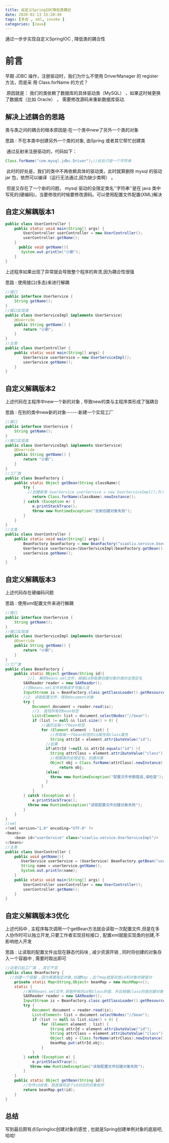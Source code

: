 ```yaml
---
title: 自定义SpringIOC降低类耦合
date: 2020-02-13 15:20:49
tags: [多态 , xml, invoke ]
categories: [Java]
---
```


通过一步步实现自定义SpringIOC , 降低类的耦合性 

<!--more-->

# 前言

早期 JDBC 操作，注册驱动时，我们为什么不使用 DriverManager 的 register 方法，而是采
用 Class.forName 的方式？

​	原因就是： 我们的类依赖了数据库的具体驱动类（MySQL） ，如果这时候更换了数据库（比如 Oracle） ，
需要修改源码来重新数据库驱动.

## 解决上述耦合的思路

类与类之间的耦合的根本原因是:在一个类中new了另外一个类的对象

思路 : 不在本类中创建另外一个类的对象, 由Spring 或者其它帮忙创建类

​	通过反射来注册驱动的，代码如下：

```java 
Class.forName("com.mysql.jdbc.Driver");//此处只是一个字符串
```

​	此时的好处是，我们的类中不再依赖具体的驱动类，此时就算删除 mysql 的驱动 jar 包，依然可以编译（运行无法通过,因为缺少类啊） 。 

​	但是又存在了一个新的问题， mysql 驱动的全限定类名''字符串''是在 java 类中写死的(硬编码)，当要修改的时候要修改源码。可以使用配置文件配置(XML)解决

##  自定义解耦版本1

```java
public class UserController {
    public static void main(String[] args) {
        UserController userController = new UserController();
        userController.getName();
    }
      public void getName(){
       System.out.println("小劉");
    }
}
```

上述程序如果出现了异常就会导致整个程序的奔溃,因为耦合性很强

思路 : 使用接口(多态)来进行解耦

```java
//接口
public interface UserService {
    String getName();
}
//接口实现类
public class UserServiceImpl implements UserService{
    @Override
    public String getName() {
        return "小劉";
    }
}
//主类
public class UserController {
    public static void main(String[] args) {
        UserService userService = new UserServiceImpl();
        userService.getName();
    }
}
```

## 自定义解耦版本2

上述代码在主程序中new一个新的对象 , 导致new的类与主程序类形成了强耦合

思路 : 在别的类中new新的对象------新建一个实现工厂

```java
//接口
public interface UserService {
    String getName();
}
//接口实现类
public class UserServiceImpl implements UserService{
    @Override
    public String getName() {
        return "小劉";
    }
}
//工厂类
public class BeanFactory {
    public static Object getBean(String className){
        try {
          //创建新类 UserService userService = new UserServiceImpl();为了能复用使用反射
            return Class.forName(className).newInstance();
        } catch (Exception e) {
            e.printStackTrace();
            throw new RuntimeException("反射创建对象失败");
        }
    }
}
//主类
public class UserController {
    public static void main(String[] args) {
        BeanFactory beanFactory = new BeanFactory("xiaoliu.service.UserServiceImpl");
        UserService userService=(UserServiceImpl)beanFactory.getBean();
      	userService.getName();
    }
}
```

## 自定义解耦版本3

上述代码存在硬编码问题 

思路 : 使用xml配置文件来进行解耦

```java
//接口
public interface UserService {
    String getName();
}
//接口实现类
public class UserServiceImpl implements UserService{
    @Override
    public String getName() {
        return "小劉";
    }
}
//工厂类
public class BeanFactory {
    public static Object getBean(String id){
          //1. 解析beans.xml文件，根据id获取要创建对象的类的全限定名
        SAXReader reader = new SAXReader();
        //将beans.xml文件转换成字节输入流
        InputStream is = BeanFactory.class.getClassLoader().getResourceAsStream("beans.xml");
        //2. 读取配置文件，得到document对象
        try {
            Document document = reader.read(is);
            //3. 查找所有的bean标签
            List<Element> list = document.selectNodes("//bean");
            if (list != null && list.size() > 0) {
                //遍历出每一个bean标签
                for (Element element : list) {
                    //获取每一个bean标签的id属性和class属性
                    String attrId = element.attributeValue("id");
                  //如果
                  if(attrId !=null && attrId.equals("id") ){
                    String attrClass = element.attributeValue("class");
                    //根据类的全限定名，创建对象
                    Object obj = Class.forName(attrClass).newInstance();
                        return obj;
                  }else{
                    throw new RuntimeException("配置文件参数错误,请检查");
                  }
                }
            }
        } catch (Exception e) {
            e.printStackTrace();
          throw new RuntimeException("读取配置文件创建对象失败");
        }
    }
}
//xml
<?xml version="1.0" encoding="UTF-8" ?>
<beans>
    <bean id="userService" class="xiaoliu.service.UserServiceImpl"/>
</beans>
//主类
public class UserController {
    public void getName(){
       UserService userService = (UserService) BeanFactory.getBean("userService");//创建UserServiceImpl类的对象(与实现类解耦)
       String name = userService.getName();
       System.out.println(name);
    }
    public static void main(String[] args) {
        UserController userController = new UserController();
        userController.getName();
    }
}
```

## 自定义解耦版本3优化

上述代码中 , 主程序每次调用一个getBean方法就会读取一次配置文件,但是在多人协作时可以独立开发,只要工作者实现目标接口 , 配置xml就能实现类的创建,不影响他人开发

思路 : 让读取的配置文件出现在静态代码块 , 减少资源开销 , 同时将创建的对象存入一个容器中 , 需要时取出即可

```java
//这里只贴工厂类 , 其它不变
public class BeanFactory {
  //创建一个容器 ,因为需要指定对象,创建Map ,这个map就是存放id和对象的键值对
    private static Map<String,Object> beanMap = new HashMap<>();
    static {
        //解析beans.xml文件,获取所有的id和class的值，并且根据class的值创建对象，然后将id作为key，对象作为value存储到beanMap中
        SAXReader reader = new SAXReader();
        InputStream is = BeanFactory.class.getClassLoader().getResourceAsStream("beans.xml");
        try {
            Document document = reader.read(is);
            List<Element> list = document.selectNodes("//bean");
            if (list != null && list.size() > 0) {
                for (Element element : list) {
                    String attrId = element.attributeValue("id");
                    String attrClass = element.attributeValue("class");
                    Object obj = Class.forName(attrClass).newInstance();
                    beanMap.put(attrId,obj);
                }
            }
        } catch (Exception e) {
            e.printStackTrace();
           throw new RuntimeException("读取配置文件创建对象失败");
        }
    }
    public static Object getBean(String id){
        //你传id给我，我直接将这个id对应的对象给你
        return beanMap.get(id);
    }
}
```

## 总结

写到最后颇有点SpringIoc创建对象的感觉 , 也就是Spring创建单例对象的底层吧,哈哈!















